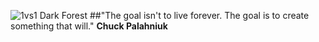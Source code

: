 ![1vs1 Dark Forest](https://raw.github.com/FreezingMoon/AncientBeast/master/images/combat/Dark%20Forest.jpg)
##"The goal isn't to live forever. The goal is to create something that will."
**Chuck Palahniuk**
